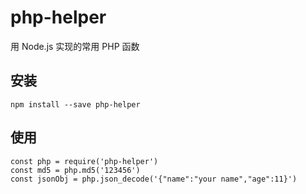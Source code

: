 # php-helper

用 Node.js 实现的常用 PHP 函数

## 安装
```
npm install --save php-helper
```

## 使用
```
const php = require('php-helper')
const md5 = php.md5('123456')
const jsonObj = php.json_decode('{"name":"your name","age":11}')
```
